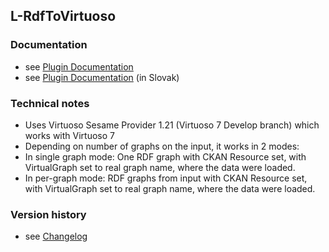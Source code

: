 L-RdfToVirtuoso
----------

### Documentation

* see [Plugin Documentation](./doc/About.md)
* see [Plugin Documentation](./doc/About_sk.md) (in Slovak)

### Technical notes

* Uses Virtuoso Sesame Provider 1.21 (Virtuoso 7 Develop branch) which works with Virtuoso 7
* Depending on number of graphs on the input, it works in 2 modes:
 * In single graph mode: One RDF graph with CKAN Resource set, with VirtualGraph set to real graph name, where the data were loaded.
 * In per-graph mode: RDF graphs from input with CKAN Resource set, with VirtualGraph set to real graph name, where the data were loaded.

### Version history

* see [Changelog](./CHANGELOG.md)
